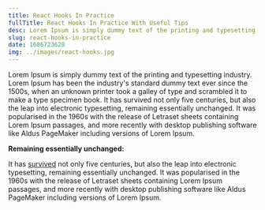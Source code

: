 ```yaml
---
title: React Hooks In Practice
fullTitle: React Hooks In Practice With Useful Tips
desc: Lorem Ipsum is simply dummy text of the printing and typesetting industry. Lorem Ipsum has been the industry's standard dummy text ever since the 1500s.
slug: react-hooks-in-practice
date: 1686723628
img: ../images/react-hooks.jpg
---
```


Lorem Ipsum is simply dummy text of the printing and typesetting industry. Lorem Ipsum has been the industry's standard dummy text ever since the 1500s, when an unknown printer took a galley of type and scrambled it to make a type specimen book. It has survived not only five centuries, but also the leap into electronic typesetting, remaining essentially unchanged. It was popularised in the 1960s with the release of Letraset sheets containing Lorem Ipsum passages, and more recently with desktop publishing software like Aldus PageMaker including versions of Lorem Ipsum.

**Remaining essentially unchanged:**

It has [survived](https://www.unixtimestamp.com/) not only five centuries, but also the leap into electronic typesetting, remaining essentially unchanged. It was popularised in the 1960s with the release of Letraset sheets containing Lorem Ipsum passages, and more recently with desktop publishing software like Aldus PageMaker including versions of Lorem Ipsum.
